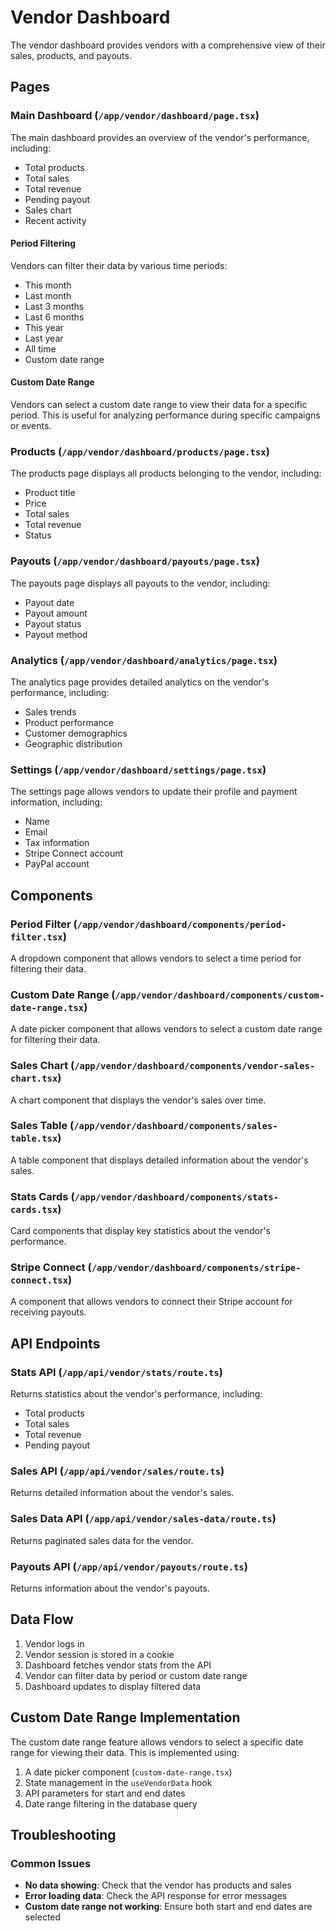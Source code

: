 # Vendor Dashboard

The vendor dashboard provides vendors with a comprehensive view of their sales, products, and payouts.

## Pages

### Main Dashboard (`/app/vendor/dashboard/page.tsx`)

The main dashboard provides an overview of the vendor's performance, including:

- Total products
- Total sales
- Total revenue
- Pending payout
- Sales chart
- Recent activity

#### Period Filtering

Vendors can filter their data by various time periods:

- This month
- Last month
- Last 3 months
- Last 6 months
- This year
- Last year
- All time
- Custom date range

#### Custom Date Range

Vendors can select a custom date range to view their data for a specific period. This is useful for analyzing performance during specific campaigns or events.

### Products (`/app/vendor/dashboard/products/page.tsx`)

The products page displays all products belonging to the vendor, including:

- Product title
- Price
- Total sales
- Total revenue
- Status

### Payouts (`/app/vendor/dashboard/payouts/page.tsx`)

The payouts page displays all payouts to the vendor, including:

- Payout date
- Payout amount
- Payout status
- Payout method

### Analytics (`/app/vendor/dashboard/analytics/page.tsx`)

The analytics page provides detailed analytics on the vendor's performance, including:

- Sales trends
- Product performance
- Customer demographics
- Geographic distribution

### Settings (`/app/vendor/dashboard/settings/page.tsx`)

The settings page allows vendors to update their profile and payment information, including:

- Name
- Email
- Tax information
- Stripe Connect account
- PayPal account

## Components

### Period Filter (`/app/vendor/dashboard/components/period-filter.tsx`)

A dropdown component that allows vendors to select a time period for filtering their data.

### Custom Date Range (`/app/vendor/dashboard/components/custom-date-range.tsx`)

A date picker component that allows vendors to select a custom date range for filtering their data.

### Sales Chart (`/app/vendor/dashboard/components/vendor-sales-chart.tsx`)

A chart component that displays the vendor's sales over time.

### Sales Table (`/app/vendor/dashboard/components/sales-table.tsx`)

A table component that displays detailed information about the vendor's sales.

### Stats Cards (`/app/vendor/dashboard/components/stats-cards.tsx`)

Card components that display key statistics about the vendor's performance.

### Stripe Connect (`/app/vendor/dashboard/components/stripe-connect.tsx`)

A component that allows vendors to connect their Stripe account for receiving payouts.

## API Endpoints

### Stats API (`/app/api/vendor/stats/route.ts`)

Returns statistics about the vendor's performance, including:

- Total products
- Total sales
- Total revenue
- Pending payout

### Sales API (`/app/api/vendor/sales/route.ts`)

Returns detailed information about the vendor's sales.

### Sales Data API (`/app/api/vendor/sales-data/route.ts`)

Returns paginated sales data for the vendor.

### Payouts API (`/app/api/vendor/payouts/route.ts`)

Returns information about the vendor's payouts.

## Data Flow

1. Vendor logs in
2. Vendor session is stored in a cookie
3. Dashboard fetches vendor stats from the API
4. Vendor can filter data by period or custom date range
5. Dashboard updates to display filtered data

## Custom Date Range Implementation

The custom date range feature allows vendors to select a specific date range for viewing their data. This is implemented using:

1. A date picker component (`custom-date-range.tsx`)
2. State management in the `useVendorData` hook
3. API parameters for start and end dates
4. Date range filtering in the database query

## Troubleshooting

### Common Issues

- **No data showing**: Check that the vendor has products and sales
- **Error loading data**: Check the API response for error messages
- **Custom date range not working**: Ensure both start and end dates are selected
